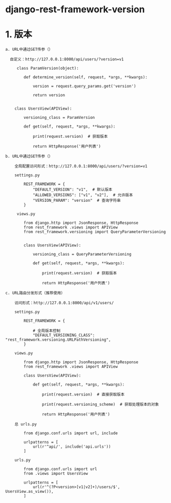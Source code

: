 # django-rest-framework-version

# 1. 版本

    a. URL中通过GET传参（）

      自定义：http://127.0.0.1:8000/api/users/?version=v1
      
         class ParamVersion(object):

            def determine_version(self, request, *args, **kwargs):
                
                version = request.query_params.get('version')
                
                return version


        class UsersView(APIView):

            versioning_class = ParamVersion

            def get(self, request, *args, **kwargs):
                
                print(request.version)  # 获取版本
                
                return HttpResponse('用户列表')
        
    b. URL中通过GET传参（）
        
        全局配置访问形式：http://127.0.0.1:8000/api/users/?version=v1
        
        settings.py
            
            REST_FRAMEWORK = {
                "DEFAULT_VERSION": "v1",  # 默认版本
                "ALLOWED_VERSIONS": ["v1", "v2"],  # 允许版本
                "VERSION_PARAM": "version"  # 查询字符串
            }
            
         views.py
         
            from django.http import JsonResponse, HttpResponse
            from rest_framework .views import APIView
            from rest_framework.versioning import QueryParameterVersioning
            
            
            class UsersView(APIView):

                versioning_class = QueryParameterVersioning

                def get(self, request, *args, **kwargs):
                
                    print(request.version)  # 获取版本
                    
                    return HttpResponse('用户列表')
            
    c. URL路由分发形式（推荐使用）
    
        访问形式：http://127.0.0.1:8000/api/v1/users/
    
        settings.py
        
            REST_FRAMEWORK = {
            
                # 全局版本控制
                "DEFAULT_VERSIONING_CLASS": "rest_framework.versioning.URLPathVersioning",
            }
            
        views.py
        
            from django.http import JsonResponse, HttpResponse
            from rest_framework .views import APIView
            
            class UsersView(APIView):

                def get(self, request, *args, **kwargs):
                
                    print(request.version)  # 直接获取版本
                    
                    print(request.versioning_scheme)  # 获取处理版本的对象
                    
                    return HttpResponse('用户列表')
            
        总 urls.py
            
            from django.conf.urls import url, include

            urlpatterns = [
                url(r'^api/', include('api.urls'))
            ]
            
        urls.py
        
            from django.conf.urls import url
            from .views import UsersView

            urlpatterns = [
                url(r'^(?P<version>[v1|v2]+)/users/$', UsersView.as_view()),
            ]

            
            
